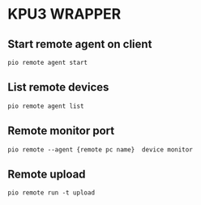 # KPU3 WRAPPER

## Start remote agent on client

`pio remote agent start`

## List remote devices

`pio remote agent list`

## Remote monitor port

`pio remote --agent {remote pc name}  device monitor`

## Remote upload

`pio remote run -t upload`